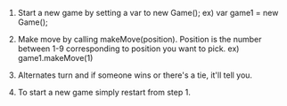 1. Start a new game by setting a var to new Game();
  ex) var game1 = new Game();

2. Make move by calling makeMove(position). Position is the number between 1-9 corresponding to position you want to pick.
  ex) game1.makeMove(1)

3. Alternates turn and if someone wins or there's a tie, it'll tell you.

4. To start a new game simply restart from step 1.